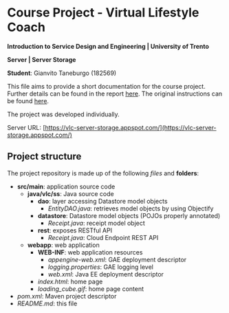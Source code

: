 # Course Project - Virtual Lifestyle Coach 

**Introduction to Service Design and Engineering | University of Trento**

**Server | Server Storage**

**Student**: Gianvito Taneburgo (182569)

This file aims to provide a short documentation for the course project. Further details can be found in the report [here](https://github.com/virtual-life-coach/common/blob/master/report.pdf).
The original instructions can be found [here](https://docs.google.com/document/u/1/d/1kU66KOoprmdypDEE1W1bs1iQsX-Vf7_SXH7gAm5UYMU/edit?usp=sharing).

The project was developed individually.

Server URL: [https://vlc-server-storage.appspot.com/](https://vlc-server-storage.appspot.com/)

## Project structure

The project repository is made up of the following *files* and **folders**:
* **src/main**: application source code
    * **java/vlc/ss**: Java source code
        * **dao**: layer accessing Datastore model objects
            * *EntityDAO.java*: retrieves model objects by using Objectify
        * **datastore**: Datastore model objects (POJOs properly annotated)
            * *Receipt.java*: receipt model object 
        * **rest**: exposes RESTful API
            * *Receipt.java*: Cloud Endpoint REST API
    * **webapp**: web application
        * **WEB-INF**: web application resources
            * *appengine-web.xml*: GAE deployment descriptor
            * *logging.properties*: GAE logging level
            * *web.xml*: Java EE deployment descriptor
        * *index.html*: home page
        * *loading_cube.gif*: home page content
* *pom.xml*: Maven project descriptor
* *README.md*: this file
